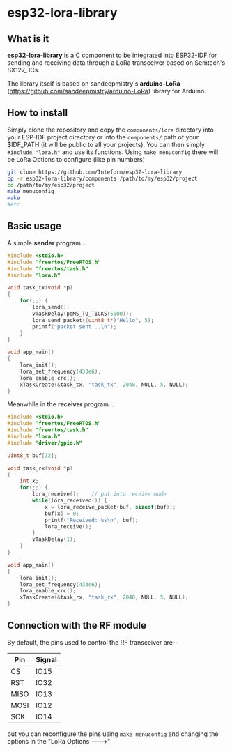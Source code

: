 # esp32-lora-library
## What is it
**esp32-lora-library** is a C component to be integrated into ESP32-IDF for sending and receiving data through a LoRa transceiver based on Semtech's SX127_ ICs.

The library itself is based on sandeepmistry's **arduino-LoRa** (https://github.com/sandeepmistry/arduino-LoRa) library for Arduino.

## How to install
Simply clone the repository and copy the ```components/lora``` directory into your ESP-IDF project directory or into the ```components/``` path of your $IDF_PATH (it will be public to all your projects).
You can then simply ```#include "lora.h"``` and use its functions.
Using ```make menuconfig``` there will be LoRa Options to configure (like pin numbers)

```bash
git clone https://github.com/Inteform/esp32-lora-library
cp -r esp32-lora-library/components /path/to/my/esp32/project
cd /path/to/my/esp32/project
make menuconfig
make
#etc
```

## Basic usage
A simple **sender** program...
```c
#include <stdio.h>
#include "freertos/FreeRTOS.h"
#include "freertos/task.h"
#include "lora.h"

void task_tx(void *p)
{
    for(;;) {
        lora_send();
        vTaskDelay(pdMS_TO_TICKS(5000));
        lora_send_packet((uint8_t*)"Hello", 5);
        printf("packet sent...\n");
    }
}

void app_main()
{
    lora_init();
    lora_set_frequency(433e6);
    lora_enable_crc();
    xTaskCreate(&task_tx, "task_tx", 2048, NULL, 5, NULL);
}

```
Meanwhile in the **receiver** program...
```c
#include <stdio.h>
#include "freertos/FreeRTOS.h"
#include "freertos/task.h"
#include "lora.h"
#include "driver/gpio.h"

uint8_t buf[32];

void task_rx(void *p)
{
    int x;
    for(;;) {
        lora_receive();    // put into receive mode
        while(lora_received()) {
            x = lora_receive_packet(buf, sizeof(buf));
            buf[x] = 0;
            printf("Received: %s\n", buf);
            lora_receive();
        }
        vTaskDelay(1);
    }
}

void app_main()
{
    lora_init();
    lora_set_frequency(433e6);
    lora_enable_crc();
    xTaskCreate(&task_rx, "task_rx", 2048, NULL, 5, NULL);
}
```

## Connection with the RF module
By default, the pins used to control the RF transceiver are--

Pin | Signal
--- | ------
CS | IO15
RST | IO32
MISO | IO13 
MOSI | IO12
SCK | IO14

but you can reconfigure the pins using ```make menuconfig``` and changing the options in the "LoRa Options --->"
